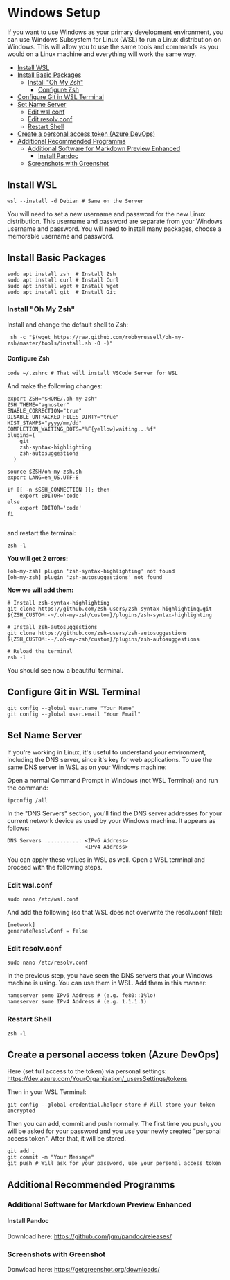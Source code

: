 # Windows Setup

If you want to use Windows as your primary development environment, you can use Windows Subsystem for Linux (WSL) to run a Linux distribution on Windows. This will allow you to use the same tools and commands as you would on a Linux machine and everything will work the same way.

<!-- @import "[TOC]" {cmd="toc" depthFrom=2 depthTo=6 orderedList=false} -->

<!-- code_chunk_output -->

- [Install WSL](#install-wsl)
- [Install Basic Packages](#install-basic-packages)
  - [Install "Oh My Zsh"](#install-oh-my-zsh)
    - [Configure Zsh](#configure-zsh)
- [Configure Git in WSL Terminal](#configure-git-in-wsl-terminal)
- [Set Name Server](#set-name-server)
  - [Edit wsl.conf](#edit-wslconf)
  - [Edit resolv.conf](#edit-resolvconf)
  - [Restart Shell](#restart-shell)
- [Create a personal access token (Azure DevOps)](#create-a-personal-access-token-azure-devops)
- [Additional Recommended Programms](#additional-recommended-programms)
  - [Additional Software for Markdown Preview Enhanced](#additional-software-for-markdown-preview-enhanced)
    - [Install Pandoc](#install-pandoc)
  - [Screenshots with Greenshot](#screenshots-with-greenshot)

<!-- /code_chunk_output -->

## Install WSL

```shell
wsl --install -d Debian # Same on the Server
```

You will need to set a new username and password for the new Linux distribution. This username and password are separate from your Windows username and password. You will need to install many packages, choose a memorable username and password.

## Install Basic Packages

```shell
sudo apt install zsh  # Install Zsh
sudo apt install curl # Install Curl
sudo apt install wget # Install Wget
sudo apt install git  # Install Git
```

### Install "Oh My Zsh"

Install and change the default shell to Zsh:

```shell
 sh -c "$(wget https://raw.github.com/robbyrussell/oh-my-zsh/master/tools/install.sh -O -)"
```

#### Configure Zsh

```shell
code ~/.zshrc # That will install VSCode Server for WSL
```

And make the following changes:

```shell
export ZSH="$HOME/.oh-my-zsh"
ZSH_THEME="agnoster"
ENABLE_CORRECTION="true"
DISABLE_UNTRACKED_FILES_DIRTY="true"
HIST_STAMPS="yyyy/mm/dd"
COMPLETION_WAITING_DOTS="%F{yellow}waiting...%f"
plugins=(
    git
    zsh-syntax-highlighting
    zsh-autosuggestions
  )

source $ZSH/oh-my-zsh.sh
export LANG=en_US.UTF-8

if [[ -n $SSH_CONNECTION ]]; then
    export EDITOR='code'
else
    export EDITOR='code'
fi


```

and restart the terminal:

```shell
zsh -l
```

**You will get 2 errors:**

```shell
[oh-my-zsh] plugin 'zsh-syntax-highlighting' not found
[oh-my-zsh] plugin 'zsh-autosuggestions' not found
```

**Now we will add them:**

```shell
# Install zsh-syntax-highlighting
git clone https://github.com/zsh-users/zsh-syntax-highlighting.git ${ZSH_CUSTOM:-~/.oh-my-zsh/custom}/plugins/zsh-syntax-highlighting

# Install zsh-autosuggestions
git clone https://github.com/zsh-users/zsh-autosuggestions ${ZSH_CUSTOM:-~/.oh-my-zsh/custom}/plugins/zsh-autosuggestions

# Reload the terminal
zsh -l
```

You should see now a beautiful terminal.

## Configure Git in WSL Terminal

```shell
git config --global user.name "Your Name"
git config --global user.email "Your Email"
```

## Set Name Server

If you're working in Linux, it's useful to understand your environment, including the DNS server, since it's key for web applications. To use the same DNS server in WSL as on your Windows machine:

Open a normal Command Prompt in Windows (not WSL Terminal) and run the command:

```shell
ipconfig /all
```

In the "DNS Servers" section, you'll find the DNS server addresses for your current network device as used by your Windows machine. It appears as follows:

```shell
DNS Servers ...........: <IPv6 Address>
                         <IPv4 Address>

```

You can apply these values in WSL as well. Open a WSL terminal and proceed with the following steps.

### Edit wsl.conf

```shell
sudo nano /etc/wsl.conf
```

And add the following (so that WSL does not overwrite the resolv.conf file):

```shell
[network]
generateResolvConf = false
```

### Edit resolv.conf

```shell
sudo nano /etc/resolv.conf
```

In the previous step, you have seen the DNS servers that your Windows machine is using. You can use them in WSL. Add them in this manner:

```shell
nameserver some IPv6 Address # (e.g. fe80::1%lo)
nameserver some IPv4 Address # (e.g. 1.1.1.1)
```

### Restart Shell

```shell
zsh -l
```

## Create a personal access token (Azure DevOps)

Here (set full access to the token) via personal settings: <https://dev.azure.com/YourOrganization/_usersSettings/tokens>

Then in your WSL Terminal:

```shell
git config --global credential.helper store # Will store your token encrypted
```

Then you can add, commit and push normally. The first time you push, you will be asked for your password and you use your newly created "personal access token". After that, it will be stored.

```shell
git add .
git commit -m "Your Message"
git push # Will ask for your password, use your personal access token
```

## Additional Recommended Programms

### Additional Software for Markdown Preview Enhanced

#### Install Pandoc

Download here: <https://github.com/jgm/pandoc/releases/>

### Screenshots with Greenshot

Donwload here: <https://getgreenshot.org/downloads/>
